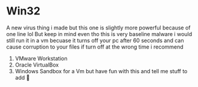 # Win32
A new virus thing i made but this one is slightly more powerful because of one line lol 
But keep in mind even tho this is very baseline malware i would still run it in a vm becuase it turns off your pc after 60 seconds and can cause corruption
to your files if turn off at the wrong time i recommend 
1. VMware Workstation
2. Oracle VirtualBox
3. Windows Sandbox
for a Vm
but have fun with this and tell me stuff to add 🙂
